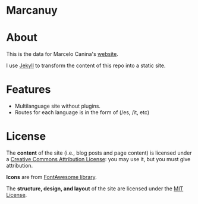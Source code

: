 Marcanuy 
========

# About

This is the data for Marcelo
Canina's [website](https://marcanuy.com "https://marcanuy.com").

I use [Jekyll](https://github.com/jekyll/jekyll) to transform the
content of this repo into a static site.

# Features

- Multilanguage site without plugins.
- Routes for each language is in the form of (/es, /it, etc)

# License

The **content** of the site (i.e., blog posts and page content) is
licensed under a
[Creative Commons Attribution License](http://creativecommons.org/licenses/by/3.0/us/):
you may use it, but you must give attribution.

**Icons** are from [FontAwesome library](http://fontawesome.io/).

The **structure, design, and layout** of the site are licensed under
the [MIT License](http://opensource.org/licenses/MIT).
